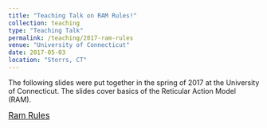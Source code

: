 ```yaml
---
title: "Teaching Talk on RAM Rules!"
collection: teaching
type: "Teaching Talk"
permalink: /teaching/2017-ram-rules
venue: "University of Connecticut"
date: 2017-05-03
location: "Storrs, CT"
---
```


The following slides were put together in the spring of 2017 at the University of Connecticut. The slides cover basics of the Reticular Action Model (RAM).

<span style="font-size:larger;">[Ram Rules](http://cintrond.github.io/files/ram_beamer_050317.html)</span>
